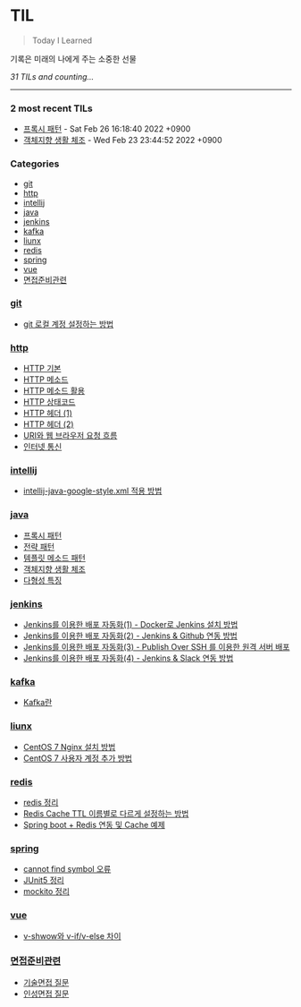 # TIL
> Today I Learned

기록은 미래의 나에게 주는 소중한 선물


_31 TILs and counting..._

---

### 2 most recent TILs

- [프록시 패턴](java/proxy_pattern.md) - Sat Feb 26 16:18:40 2022 +0900
- [객체지향 생활 체조](java/객체지향생활체조.md) - Wed Feb 23 23:44:52 2022 +0900

### Categories

- [git](#git)
- [http](#http)
- [intellij](#intellij)
- [java](#java)
- [jenkins](#jenkins)
- [kafka](#kafka)
- [liunx](#liunx)
- [redis](#redis)
- [spring](#spring)
- [vue](#vue)
- [면접준비관련](#면접준비관련)

### [git](#git)
- [git 로컬 계정 설정하는 방법](git/로컬_계정_설정.md)

### [http](#http)
- [HTTP 기본](http/http_기본.md)
- [HTTP 메소드](http/http_메소드.md)
- [HTTP 메소드 활용](http/http_메소드_활용.md)
- [HTTP 상태코드](http/http_상태코드.md)
- [HTTP 헤더 (1)](http/http_헤더1.md)
- [HTTP 헤더 (2)](http/http_헤더2.md)
- [URI와 웹 브라우저 요청 흐름](http/uri와_웹_브라우저_요청_흐름.md)
- [인터넷 통신](http/인터넷_네트워크.md)

### [intellij](#intellij)
- [intellij-java-google-style.xml 적용 방법](intellij/intellij-java-google-style.xml_적용_방법.md)

### [java](#java)
- [프록시 패턴](java/proxy_pattern.md)
- [전략 패턴](java/strategy_pattern.md)
- [템플릿 메소드 패턴](java/template_method_pattern.md)
- [객체지향 생활 체조](java/객체지향생활체조.md)
- [다형성 특징](java/다형성_특징.md)

### [jenkins](#jenkins)
- [Jenkins를 이용한 배포 자동화(1) - Docker로 Jenkins 설치 방법](jenkins/jenkins를_이용한_배포_자동화_구축(1).md)
- [Jenkins를 이용한 배포 자동화(2) - Jenkins & Github 연동 방법](jenkins/jenkins를_이용한_배포_자동화_구축(2).md)
- [Jenkins를 이용한 배포 자동화(3) - Publish Over SSH 를 이용한 원격 서버 배포](jenkins/jenkins를_이용한_배포_자동화_구축(3).md)
- [Jenkins를 이용한 배포 자동화(4) - Jenkins & Slack 연동 방법](jenkins/jenkins를_이용한_배포_자동화_구축(4).md)

### [kafka](#kafka)
- [Kafka란](kafka/kafka란.md)

### [liunx](#liunx)
- [CentOS 7 Nginx 설치 방법](liunx/centos7_nginx_설치_방법.md)
- [CentOS 7 사용자 계정 추가 방법](liunx/centos7_사용자_계정_추가_방법.md)

### [redis](#redis)
- [redis 정리](redis/redis_정리.md)
- [Redis Cache TTL 이름별로 다르게 설정하는 방법](redis/spring_boot_redis_cache_TTL_이름별로_다르게_설정하는_방법.md)
- [Spring boot + Redis 연동 및 Cache 예제](redis/spring_boot_redis_연동_및_cache_예제.md)

### [spring](#spring)
- [cannot find symbol 오류](spring/cannot_find_symbol_오류.md)
- [JUnit5 정리](spring/junit5.md)
- [mockito 정리](spring/mockito.md)

### [vue](#vue)
- [v-shwow와 v-if/v-else 차이](vue/v-show_v-if_차이.md)

### [면접준비관련](#면접준비관련)
- [기술면접 질문](면접준비관련/기술면접질문.md)
- [인성면접 질문](면접준비관련/인성면접질문.md)

[1]: https://simonwillison.net/2020/Apr/20/self-rewriting-readme/
[2]: https://github.com/jbranchaud/til


